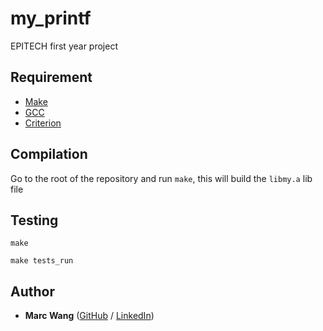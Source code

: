 # my_printf

EPITECH first year project

## Requirement
 - [Make](https://www.gnu.org/software/make/)
 - [GCC](https://gcc.gnu.org/)
 - [Criterion](https://criterion.readthedocs.io/en/master/setup.html#installation)

## Compilation
  Go to the root of the repository and run `make`, this will build the `libmy.a` lib file

## Testing
`make`

`make tests_run`

## Author
* **Marc Wang** ([GitHub](https://github.com/Hardfliper) / [LinkedIn](https://www.linkedin.com/in/marc-wang-07528417b/))
